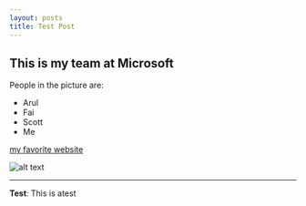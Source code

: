 ```yaml
---
layout: posts
title: Test Post
---
```


## This is my team at Microsoft
People in the picture are:
- Arul
- Fai
- Scott
- Me

[my favorite website](http://www.google.com)





![alt text](../assets/images/grouppic.jpg "Team Picture")

---
**Test**: This is atest
